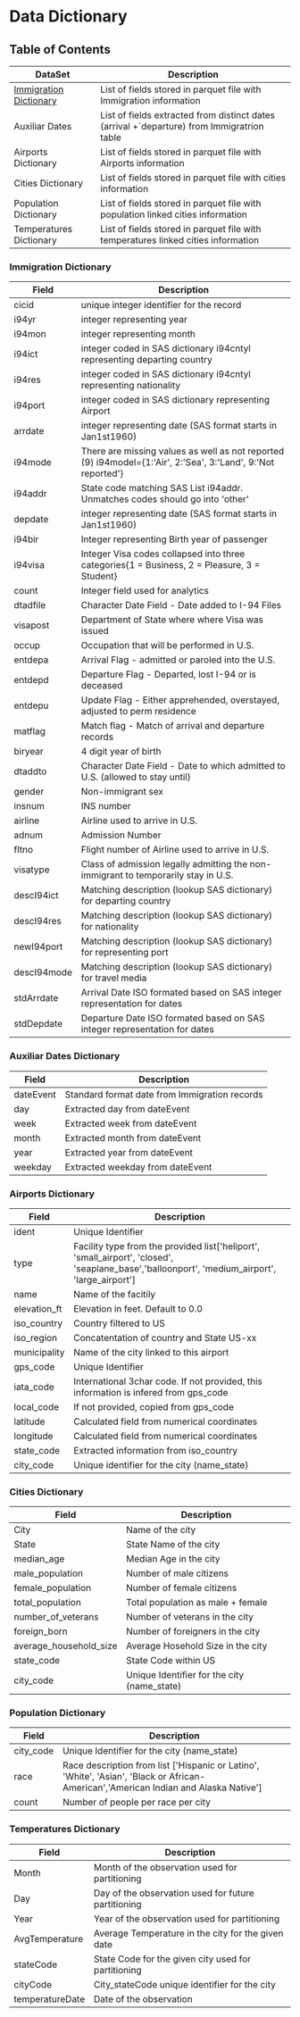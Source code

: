 # Data Dictionary

## Table of Contents

|DataSet|Description|
|---|---|
|[Immigration Dictionary](Data_Dictionary.md#immigration-dictionary)|List of fields stored in parquet file with Immigration information|
|Auxiliar Dates|List of fields extracted from distinct dates (arrival +`departure) from Immigratrion table|
|Airports Dictionary|List of fields stored in parquet file with Airports information|
|Cities Dictionary|List of fields stored in parquet file with cities information|
|Population Dictionary|List of fields stored in parquet file with population linked cities information|
|Temperatures Dictionary|List of fields stored in parquet file with temperatures linked cities information|

### Immigration Dictionary
|Field|Description|
|---|---|
|cicid|unique integer identifier for the record|
|i94yr|integer representing year|
|i94mon|integer representing month|
|i94ict|integer coded in SAS dictionary i94cntyl representing departing country|
|i94res|integer coded in SAS dictionary i94cntyl representing nationality|
|i94port|integer coded in SAS dictionary representing Airport|
|arrdate|integer representing date (SAS format starts in Jan1st1960)|
|i94mode|There are missing values as well as not reported (9) i94model={1:'Air',   2:'Sea',   3:'Land',   9:'Not reported'}|
|i94addr|State code matching SAS List i94addr. Unmatches codes should go into 'other' |
|depdate|integer representing date (SAS format starts in Jan1st1960)|
|i94bir|Integer representing Birth year of passenger|
|i94visa|Integer Visa codes collapsed into three categories{1 = Business, 2 = Pleasure, 3 = Student}|
|count|Integer field used for analytics|
|dtadfile|Character Date Field - Date added to I-94 Files|
|visapost|Department of State where where Visa was issued|
|occup|Occupation that will be performed in U.S.|
|entdepa|Arrival Flag - admitted or paroled into the U.S.|
|entdepd|Departure Flag - Departed, lost I-94 or is deceased|
|entdepu|Update Flag - Either apprehended, overstayed, adjusted to perm residence|
|matflag|Match flag - Match of arrival and departure records|
|biryear|4 digit year of birth|
|dtaddto|Character Date Field - Date to which admitted to U.S. (allowed to stay until)|
|gender|Non-immigrant sex|
|insnum|INS number|
|airline|Airline used to arrive in U.S.|
|adnum|Admission Number|
|fltno|Flight number of Airline used to arrive in U.S.|
|visatype|Class of admission legally admitting the non-immigrant to temporarily stay in U.S.|
|descI94ict|Matching description (lookup SAS dictionary) for departing country|
|descI94res|Matching description (lookup SAS dictionary) for nationality|
|newI94port|Matching description (lookup SAS dictionary) for representing port|
|descI94mode|Matching description (lookup SAS dictionary) for travel media|
|stdArrdate|Arrival Date ISO formated based on SAS integer representation for dates|
|stdDepdate|Departure Date ISO formated based on SAS integer representation for dates|

### Auxiliar Dates Dictionary
|Field|Description|
|---|---|
|dateEvent|Standard format date from Immigration records|
|day|Extracted day from dateEvent|
|week|Extracted week from dateEvent|
|month|Extracted month from dateEvent|
|year|Extracted year from dateEvent|
|weekday|Extracted weekday from dateEvent|

### Airports Dictionary
|Field|Description|
|---|---|
|ident|Unique Identifier|
|type|Facility type from the provided list['heliport', 'small_airport', 'closed', 'seaplane_base','balloonport', 'medium_airport', 'large_airport']
|name|Name of the facitily|
|elevation_ft|Elevation in feet. Default to 0.0|
|iso_country|Country filtered to US|
|iso_region|Concatentation of country and State US-xx|
|municipality|Name of the city linked to this airport|
|gps_code|Unique Identifier|
|iata_code|International 3char code. If not provided, this information is infered from gps_code|
|local_code|If not provided, copied from gps_code|
|latitude|Calculated field from numerical coordinates|
|longitude|Calculated field from numerical coordinates|
|state_code|Extracted information from iso_country|
|city_code|Unique identifier for the city (name_state)|

### Cities Dictionary
|Field|Description|
|---|---|
|City|Name of the city|
|State|State Name of the city|
|median_age|Median Age in the city|
|male_population|Number of male citizens|
|female_population|Number of female citizens|
|total_population|Total population as male + female|
|number_of_veterans|Number of veterans in the city|
|foreign_born|Number of foreigners in the city|
|average_household_size|Average Hosehold Size in the city|
|state_code|State Code within US|
|city_code|Unique Identifier for the city (name_state)|

### Population Dictionary
|Field|Description|
|---|---|
|city_code|Unique Identifier for the city (name_state)|
|race|Race description from list ['Hispanic or Latino', 'White', 'Asian', 'Black or African-American','American Indian and Alaska Native']|
|count|Number of people per race per city|

### Temperatures Dictionary
|Field|Description|
|---|---|
|Month|Month of the observation used for partitioning|
|Day|Day of the observation used for future partitioning|
|Year|Year of the observation used for partitioning|
|AvgTemperature|Average Temperature in the city for the given date|
|stateCode|State Code for the given city used for partitioning|
|cityCode|City_stateCode unique identifier for the city|
|temperatureDate|Date of the observation|

